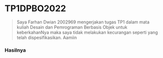 # TP1DPBO2022

>Saya Farhan Dwian 2002969 mengerjakan tugas TP1 dalam mata kuliah Desain dan Pemrograman Berbasis Objek untuk keberkahanNya maka saya tidak melakukan kecurangan seperti yang telah dispesifikasikan. Aamiin

### Hasilnya
